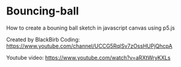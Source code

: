 # Bouncing-ball
How to create a bouning ball sketch in javascript canvas using p5.js

Created by BlackBirb Coding: https://www.youtube.com/channel/UCCG5RqlSv7zOssHUPjQhcpA

Youtube video: https://www.youtube.com/watch?v=aRXtWryKXLs
